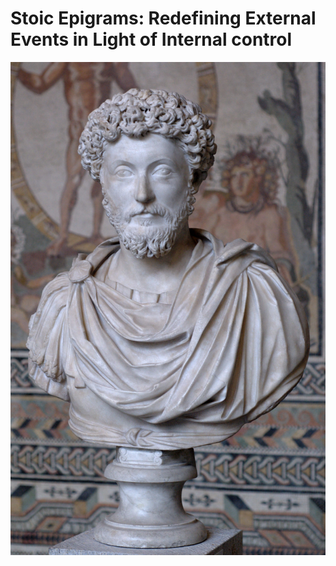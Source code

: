 # Stoic Epigrams: Redefining External Events in Light of Internal control

![Bust of Marcus Aurelius](docs\imgs\included\marcus_bust.jpg)
